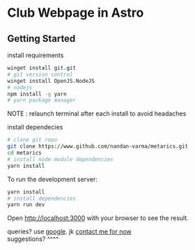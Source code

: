 # Club Webpage in Astro

## Getting Started

install requirements
```bash
winget install git.git
# git version control
winget install OpenJS.NodeJS
# nodejs
npm install -g yarn
# yarn package manager
```
NOTE : relaunch terminal after each install to avoid headaches

install dependecies
```bash
# clone git repo
git clone https://www.github.com/nandan-varma/metarics.git
cd metarics
# install node module dependencies
yarn install
```

To run the development server:

```bash
yarn install
# install dependencies
yarn run dev
```

Open [http://localhost:3000](http://localhost:3000) with your browser to see the result.

queries? use [google](https://www.google.com). jk [contact me for now](mailto:nandanvarma@icloud.com)  
suggestions?  ^^^^